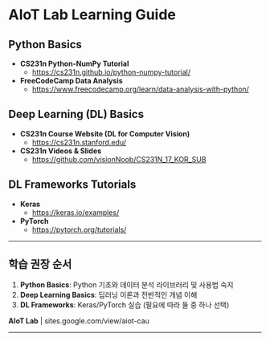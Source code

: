 # AIoT Lab Learning Guide

## Python Basics
* **CS231n Python-NumPy Tutorial**
  * https://cs231n.github.io/python-numpy-tutorial/
* **FreeCodeCamp Data Analysis**
  * https://www.freecodecamp.org/learn/data-analysis-with-python/

## Deep Learning (DL) Basics
* **CS231n Course Website (DL for Computer Vision)**
  * https://cs231n.stanford.edu/
* **CS231n Videos & Slides**
  * https://github.com/visionNoob/CS231N_17_KOR_SUB

## DL Frameworks Tutorials
* **Keras**
  * https://keras.io/examples/
* **PyTorch**
  * https://pytorch.org/tutorials/

---
## 학습 권장 순서
1. **Python Basics**: Python 기초와 데이터 분석 라이브러리 및 사용법 숙지
2. **Deep Learning Basics**: 딥러닝 이론과 전반적인 개념 이해
3. **DL Frameworks**: Keras/PyTorch 실습 (필요에 따라 둘 중 하나 선택) 

**AIoT Lab** | sites.google.com/view/aiot-cau

---
